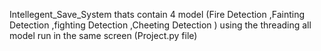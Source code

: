 Intellegent_Save_System thats contain 4 model (Fire Detection ,Fainting Detection ,fighting Detection ,Cheeting Detection ) using the threading all model run in the same screen (Project.py file)
